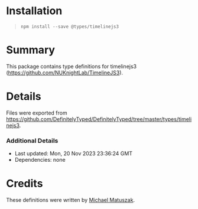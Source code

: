 # Installation
> `npm install --save @types/timelinejs3`

# Summary
This package contains type definitions for timelinejs3 (https://github.com/NUKnightLab/TimelineJS3).

# Details
Files were exported from https://github.com/DefinitelyTyped/DefinitelyTyped/tree/master/types/timelinejs3.

### Additional Details
 * Last updated: Mon, 20 Nov 2023 23:36:24 GMT
 * Dependencies: none

# Credits
These definitions were written by [Michael Matuszak](https://github.com/MikeMatusz).
